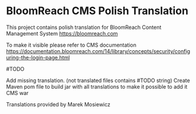 # BloomReach CMS Polish Translation

This project contains polish translation for BloomReach
Content Management System https://bloomreach.com

To make it visible please refer to CMS documentation
https://documentation.bloomreach.com/14/library/concepts/security/configuring-the-login-page.html

#TODO

Add missing translation. (not translated files contains 
#TODO string)
Create Maven pom file to build jar with all translations
to make it possible to add it CMS war

Translations provided by Marek Mosiewicz 